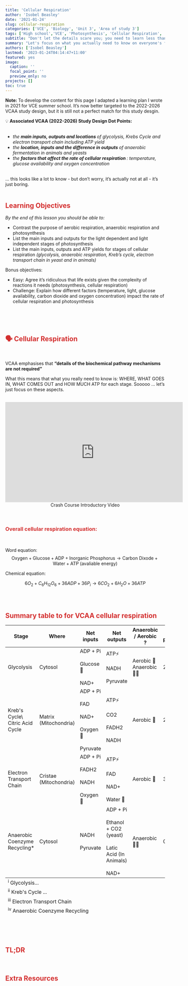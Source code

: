 ```yaml
---
title: 'Cellular Respiration'
author: 'Isobel Beasley'
date: '2021-01-24'
slug: cellular-respiration
categories: ['VCE', 'Biology', 'Unit 3', 'Area of study 3']
tags: ['High school','VCE', 'Photosynthesis', 'Cellular Respiration', 'Tutoring']
subtitle: "Don't let the details scare you; you need to learn less than you might think"
summary: "Let's focus on what you actually need to know on everyone's favourite VCE Biology topic (sarcasm btw)"
authors: ['Isobel Beasley']
lastmod: '2023-01-24T04:14:47+11:00'
featured: yes
image:
  caption: ''
  focal_point: ''
  preview_only: no
projects: []
toc: true
---
```


<aside>

<b> Note: </b> To develop the content for this page I adapted a learning plan I wrote in 2021 for VCE summer school. It’s now better targeted to the 2022-2026 VCAA study design, but it is still not a perfect match for this study desgin.

</aside>
<aside>
💡 <b> Associated VCAA (2022-2026) Study Design Dot Points: </b>
<br> <br>
<ul>
<i>
<li>
the <b> main inputs, outputs and locations </b> of glycolysis, Krebs Cycle and electron transport chain including ATP yield
</li>
<li>
the <b> location, inputs and the difference in outputs </b> of anaerobic fermentation in animals and yeasts
</li>
<li>
the <b> factors that affect the rate of cellular respiration </b>: temperature, glucose availability and oxygen concentration
</li>
</ul>
</i>
<br>
… this looks like a lot to know - but don’t worry, it’s actually not at all - it’s just boring.
</aside>

<br>

## <span style="color:#D32F2F"> Learning Objectives </span>

*By the end of this lesson you should be able to:*

- Contrast the purpose of aerobic respiration, anaerobic respiration and photosynthesis
- List the main inputs and outputs for the light dependent and light independent stages of photosynthesis
- List the main inputs, outputs and ATP yields for stages of cellular respiration *(glycolysis, anaerobic respiration, Kreb’s cycle, electron transport chain in yeast and in animals)*

Bonus objectives:

- Easy: Agree it’s ridiculous that life exists given the complexity of reactions it needs (photosynthesis, cellular respiration)
- Challenge: Explain how different factors (temperature, light, glucose availability, carbon dioxide and oxygen concentration) impact the rate of cellular respiration and photosynthesis

<br>
<br>
<br>

## <span style="color:#D32F2F"> 🗣️ Cellular Respiration</span>

<br>

<aside>

VCAA emphasises that <b> “details of the biochemical pathway mechanisms are not required” </b>

</aside>

What this means that what you really need to know is: WHERE, WHAT GOES IN, WHAT COMES OUT and HOW MUCH ATP for each stage. Sooooo … let’s just focus on these aspects.  
<br>

<center>
<iframe width="560" height="315" src="https://www.youtube-nocookie.com/embed/00jbG_cfGuQ?si=y1DN1fHdbr-uKakK" title="YouTube video player" frameborder="0" allow="accelerometer; autoplay; clipboard-write; encrypted-media; gyroscope; picture-in-picture; web-share" allowfullscreen>
</iframe>
<br>
Crash Course Introductory Video
</center>

<br>
<br>

### <span style="color:#D32F2F"> Overall cellular respiration equation: </span>

<br>

Word equation:
$$ \text{Oxygen} + \text{Glucose} + \text{ADP} + \text{Inorganic Phosphorus} → \text{Carbon Dixode} + \text{Water} + \text{ATP (avaliable energy)} $$

Chemical equation:

$$ 6O_{2} + C_{6}H_{12}O_{6} + 36ADP + 36P_{i} → 6CO_{2} + 6H_{2}O + 36ATP $$

<br>
<br>

## <span style="color:#D32F2F"> Summary table to for VCAA cellular respiration </span>

<!DOCTYPE html> 
<html lang="en">
  <head>
    <meta charset="UTF-8">
    <meta name="viewport" content="width=device-width, initial-scale=1.0">
    <title>tinytable_g0owmmaw7gwbu7snuc3z</title>
    <link href="https://cdn.jsdelivr.net/npm/bootstrap@5.3.2/dist/css/bootstrap.min.css" rel="stylesheet">
    <style>
.table td.tinytable_css_7nhj0177swcd7n61ds2r, th.tinytable_css_7nhj0177swcd7n61ds2r {    font-weight: bold; color: black; background-color: white; }
.table td.tinytable_css_ee5r8nyx86oukcya9uyz, th.tinytable_css_ee5r8nyx86oukcya9uyz {    font-size: 21.3333333333333px; }
.table td.tinytable_css_scaeyritp0sukiene7y5, th.tinytable_css_scaeyritp0sukiene7y5 {    font-weight: bold; text-align: center; color: white; background-color: gray; }
    </style>
    <script src="https://polyfill.io/v3/polyfill.min.js?features=es6"></script>
    <script id="MathJax-script" async src="https://cdn.jsdelivr.net/npm/mathjax@3/es5/tex-mml-chtml.js"></script>
    <script>
    MathJax = {
      tex: {
        inlineMath: [['$', '$'], ['\\(', '\\)']]
      },
      svg: {
        fontCache: 'global'
      }
    };
    </script>
  </head>
&#10;  <body>
    <div class="container">
      <table class="table table-grid table-hover" id="tinytable_g0owmmaw7gwbu7snuc3z" style="width: auto; margin-left: auto; margin-right: auto;" data-quarto-disable-processing='true'>
        <thead>
        &#10;              <tr>
                <th scope="col">Stage</th>
                <th scope="col">Where</th>
                <th scope="col">Net inputs</th>
                <th scope="col">Net outputs</th>
                <th scope="col">Anaerobic / Aerobic ?</th>
                <th scope="col">ATP produced?</th>
              </tr>
        </thead>
        <tfoot><tr><td colspan='6'><sup>i</sup> Glycolysis...</td></tr>
<tr><td colspan='6'><sup>ii</sup> Kreb's Cycle ...</td></tr>
<tr><td colspan='6'><sup>iii</sup> Electron Transport Chain</td></tr>
<tr><td colspan='6'><sup>iv</sup> Anaerobic Coenzyme Recycling</td></tr></tfoot>
        <tbody>
                <tr>
                  <td>Glycolysis</td>
                  <td>Cytosol</td>
                  <td>ADP + Pi <br> <br>  Glucose 🍬 <br> <br> NAD+</td>
                  <td>ATP⚡ <br><br> NADH <br><br> Pyruvate</td>
                  <td>Aerobic 🏃 <br> Anaerobic 🏋️‍♀️</td>
                  <td> 2</td>
                </tr>
                <tr>
                  <td>Kreb's Cycle\<br> Citric Acid Cycle</td>
                  <td>Matrix <br> (Mitochondria)</td>
                  <td>ADP + Pi <br> <br>  FAD <br> <br> NAD+ <br> <br> Oxygen 💨 <br> <br> Pyruvate</td>
                  <td>ATP⚡ <br><br> CO2 <br><br>  FADH2 <br><br>  NADH</td>
                  <td>Aerobic 🏃</td>
                  <td> 2</td>
                </tr>
                <tr>
                  <td>Electron Transport Chain</td>
                  <td>Cristae <br> (Mitochondria)</td>
                  <td>ADP + Pi <br> <br> FADH2 <br> <br> NADH <br> <br> Oxygen 💨</td>
                  <td>ATP⚡ <br><br>  FAD <br><br>  NAD+ <br><br>  Water 🥤</td>
                  <td>Aerobic 🏃</td>
                  <td>32</td>
                </tr>
                <tr>
                  <td>Anaerobic Coenzyme Recycling*</td>
                  <td>Cytosol</td>
                  <td>NADH <br> <br> Pyruvate</td>
                  <td>ADP + Pi <br><br>  Ethanol + CO2 (yeast) <br><br> Latic Acid (In Animals) <br><br>  NAD+</td>
                  <td>Anaerobic 🏋️‍♀️</td>
                  <td> 0</td>
                </tr>
        </tbody>
      </table>
    </div>
&#10;    <script src="https://cdn.jsdelivr.net/npm/bootstrap@5.3.2/dist/js/bootstrap.bundle.min.js"></script>
    <script>
    function styleCell_tinytable_062ncawn59nwd4v7eitw(i, j, css_id) {
      var table = document.getElementById("tinytable_g0owmmaw7gwbu7snuc3z");
      table.rows[i].cells[j].classList.add(css_id);
    }
    function insertSpanRow_u35oz4mc187uan21rf2f(i, colspan, content) {
      var table = document.getElementById('tinytable_g0owmmaw7gwbu7snuc3z');
      var newRow = table.insertRow(i);
      var newCell = newRow.insertCell(0);
      newCell.setAttribute("colspan", colspan);
      newCell.innerText = content;
    }
window.addEventListener('load', function () { insertSpanRow_u35oz4mc187uan21rf2f(4, 6, 'Anaerobic Specific Stages') });
window.addEventListener('load', function () { insertSpanRow_u35oz4mc187uan21rf2f(2, 6, 'Aerobic Specific Stages') });
window.addEventListener('load', function () { styleCell_tinytable_062ncawn59nwd4v7eitw(1, 0, 'tinytable_css_7nhj0177swcd7n61ds2r') })
window.addEventListener('load', function () { styleCell_tinytable_062ncawn59nwd4v7eitw(2, 0, 'tinytable_css_7nhj0177swcd7n61ds2r') })
window.addEventListener('load', function () { styleCell_tinytable_062ncawn59nwd4v7eitw(3, 0, 'tinytable_css_7nhj0177swcd7n61ds2r') })
window.addEventListener('load', function () { styleCell_tinytable_062ncawn59nwd4v7eitw(4, 0, 'tinytable_css_7nhj0177swcd7n61ds2r') })
window.addEventListener('load', function () { styleCell_tinytable_062ncawn59nwd4v7eitw(5, 0, 'tinytable_css_7nhj0177swcd7n61ds2r') })
window.addEventListener('load', function () { styleCell_tinytable_062ncawn59nwd4v7eitw(6, 0, 'tinytable_css_7nhj0177swcd7n61ds2r') })
window.addEventListener('load', function () { styleCell_tinytable_062ncawn59nwd4v7eitw(7, 0, 'tinytable_css_7nhj0177swcd7n61ds2r') })
window.addEventListener('load', function () { styleCell_tinytable_062ncawn59nwd4v7eitw(8, 0, 'tinytable_css_7nhj0177swcd7n61ds2r') })
window.addEventListener('load', function () { styleCell_tinytable_062ncawn59nwd4v7eitw(0, 0, 'tinytable_css_ee5r8nyx86oukcya9uyz') })
window.addEventListener('load', function () { styleCell_tinytable_062ncawn59nwd4v7eitw(0, 1, 'tinytable_css_ee5r8nyx86oukcya9uyz') })
window.addEventListener('load', function () { styleCell_tinytable_062ncawn59nwd4v7eitw(0, 2, 'tinytable_css_ee5r8nyx86oukcya9uyz') })
window.addEventListener('load', function () { styleCell_tinytable_062ncawn59nwd4v7eitw(0, 3, 'tinytable_css_ee5r8nyx86oukcya9uyz') })
window.addEventListener('load', function () { styleCell_tinytable_062ncawn59nwd4v7eitw(0, 4, 'tinytable_css_ee5r8nyx86oukcya9uyz') })
window.addEventListener('load', function () { styleCell_tinytable_062ncawn59nwd4v7eitw(0, 5, 'tinytable_css_ee5r8nyx86oukcya9uyz') })
window.addEventListener('load', function () { styleCell_tinytable_062ncawn59nwd4v7eitw(2, 0, 'tinytable_css_scaeyritp0sukiene7y5') })
window.addEventListener('load', function () { styleCell_tinytable_062ncawn59nwd4v7eitw(5, 0, 'tinytable_css_scaeyritp0sukiene7y5') })
window.addEventListener('load', function () { styleCell_tinytable_062ncawn59nwd4v7eitw(2, 1, 'tinytable_css_scaeyritp0sukiene7y5') })
window.addEventListener('load', function () { styleCell_tinytable_062ncawn59nwd4v7eitw(5, 1, 'tinytable_css_scaeyritp0sukiene7y5') })
window.addEventListener('load', function () { styleCell_tinytable_062ncawn59nwd4v7eitw(2, 2, 'tinytable_css_scaeyritp0sukiene7y5') })
window.addEventListener('load', function () { styleCell_tinytable_062ncawn59nwd4v7eitw(5, 2, 'tinytable_css_scaeyritp0sukiene7y5') })
window.addEventListener('load', function () { styleCell_tinytable_062ncawn59nwd4v7eitw(2, 3, 'tinytable_css_scaeyritp0sukiene7y5') })
window.addEventListener('load', function () { styleCell_tinytable_062ncawn59nwd4v7eitw(5, 3, 'tinytable_css_scaeyritp0sukiene7y5') })
window.addEventListener('load', function () { styleCell_tinytable_062ncawn59nwd4v7eitw(2, 4, 'tinytable_css_scaeyritp0sukiene7y5') })
window.addEventListener('load', function () { styleCell_tinytable_062ncawn59nwd4v7eitw(5, 4, 'tinytable_css_scaeyritp0sukiene7y5') })
window.addEventListener('load', function () { styleCell_tinytable_062ncawn59nwd4v7eitw(2, 5, 'tinytable_css_scaeyritp0sukiene7y5') })
window.addEventListener('load', function () { styleCell_tinytable_062ncawn59nwd4v7eitw(5, 5, 'tinytable_css_scaeyritp0sukiene7y5') })
    </script>
&#10;  </body>
&#10;</html>

<br>
<br>
<br>

## <span style="color:#D32F2F"> TL;DR </span>

<br>

## <span style="color:#D32F2F"> Extra Resources </span></iframe>

<br>
<br>
